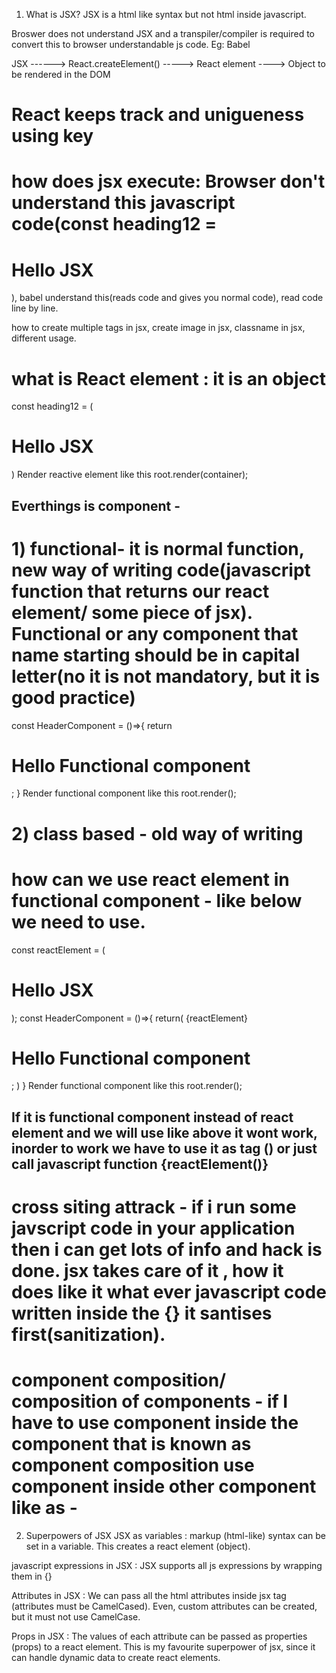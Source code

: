 1. What is JSX?
JSX is a html like syntax but not html inside javascript.

Broswer does not understand JSX and a transpiler/compiler is required to convert this to browser understandable js code. Eg: Babel

JSX ------> React.createElement() -----> React element ----> Object to be rendered in the DOM

# React keeps track and unigueness using key
# how does jsx execute: Browser don't understand this javascript code(const heading12 = <h1>Hello JSX</h1>), babel understand this(reads code and gives you normal code), read code line by line.

how to create multiple tags in jsx, create image in jsx, classname in jsx, different usage.

# what is React element : it is an object
const heading12 = (<h1>Hello JSX</h1>)
Render reactive element  like this root.render(container);

## Everthings is component -  
# 1) functional- it is normal function, new way of writing code(javascript function that returns our react element/ some piece of jsx). Functional or any component that name starting should be in capital letter(no it is not mandatory, but it is good practice) 
const HeaderComponent = ()=>{
    return <h1>Hello Functional component</h1>;
}
Render functional component like this root.render(<HeaderComponent/>);

# 2) class based - old way of writing

# how can we use react element in functional component - like below we need to use.
const reactElement = (<h1>Hello JSX</h1>);
const HeaderComponent = ()=>{
    return(
        {reactElement}
        <h1>Hello Functional component</h1>;
    )
}
Render functional component like this root.render(<HeaderComponent/>);

## If it is functional component instead of react element and we will use like above it wont work, inorder to work we have to use it as tag (<reactElement />) or just call javascript function {reactElement()}

# cross siting attrack - if i run some javscript code in your application then i can get lots of info and hack is done. jsx takes care of it , how it does like it what ever javascript code written inside the {} it santises first(sanitization).

# component composition/ composition of components - if I have to use component inside the component that is known as component composition use component inside other component like as - <HeaderComponent/>

2. Superpowers of JSX
JSX as variables : markup (html-like) syntax can be set in a variable. This creates a react element (object).

javascript expressions in JSX : JSX supports all js expressions by wrapping them in {}

Attributes in JSX : We can pass all the html attributes inside jsx tag (attributes must be CamelCased). Even, custom attributes can be created, but it must not use CamelCase.

Props in JSX : The values of each attribute can be passed as properties (props) to a react element. This is my favourite superpower of jsx, since it can handle dynamic data to create react elements.

